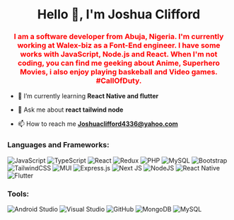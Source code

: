 <h1 align="center">Hello 👋, I'm Joshua Clifford</h1>
<!-- <img align="center" src="https://readme-typing-svg.demolab.com?font=Fira+Code&pause=1000&width=435&lines=Hello+%F0%9F%91%8B%2C+I'm+Joshua+Clifford.;+A+frontend+developer!" alt="Typing SVG" /> -->
<h3 align="center" style="color:red;">I am a software developer from Abuja, Nigeria. I'm currently working at Walex-biz as a Font-End engineer. I have some works with JavaScript, Node.js and React. When I'm not coding, you can find me geeking about Anime, Superhero Movies, i also enjoy playing baskeball and Video games. #CallOfDuty.</h3>

- 🌱 I’m currently learning **React Native and flutter**

- 💬 Ask me about **react tailwind node**

- 📫 How to reach me **Joshuaclifford4336@yahoo.com**

<p align="left">
</p>
<!-- <h2>Enjoy a Meme while you are here. &#128512</h2>
<img src='https://random-memer.herokuapp.com/' title="Meme" alt="Please refresh the page if the meme doesn't show up."  height="500"> -->
<h3 align="left">Languages and Frameworks:</h3>

![JavaScript](https://img.shields.io/badge/javascript-%23323330.svg?style=for-the-badge&logo=javascript&logoColor=%23F7DF1E)
![TypeScript](https://img.shields.io/badge/typescript-%23007ACC.svg?style=for-the-badge&logo=typescript&logoColor=white)
![React](https://img.shields.io/badge/react-%2320232a.svg?style=for-the-badge&logo=react&logoColor=%2361DAFB) 
![Redux](https://img.shields.io/badge/redux-%23593d88.svg?style=for-the-badge&logo=redux&logoColor=white)
![PHP](https://img.shields.io/badge/php-%23777BB4.svg?style=for-the-badge&logo=php&logoColor=white)
![MySQL](https://img.shields.io/badge/mysql-%2300f.svg?style=for-the-badge&logo=mysql&logoColor=white)
![Bootstrap](https://img.shields.io/badge/bootstrap-%23563D7C.svg?style=for-the-badge&logo=bootstrap&logoColor=white)
![TailwindCSS](https://img.shields.io/badge/tailwindcss-%2338B2AC.svg?style=for-the-badge&logo=tailwind-css&logoColor=white)
![MUI](https://img.shields.io/badge/MUI-%230081CB.svg?style=for-the-badge&logo=mui&logoColor=white)
![Express.js](https://img.shields.io/badge/express.js-%23404d59.svg?style=for-the-badge&logo=express&logoColor=%2361DAFB)
![Next JS](https://img.shields.io/badge/Next-black?style=for-the-badge&logo=next.js&logoColor=white)
![NodeJS](https://img.shields.io/badge/node.js-6DA55F?style=for-the-badge&logo=node.js&logoColor=white)
![React Native](https://img.shields.io/badge/react_native-%2320232a.svg?style=for-the-badge&logo=react&logoColor=%2361DAFB)
![Flutter](https://img.shields.io/badge/Flutter-%2302569B.svg?style=for-the-badge&logo=Flutter&logoColor=white)

<h3 align="left">Tools:</h3>

![Android Studio](https://img.shields.io/badge/Android%20Studio-3DDC84.svg?style=for-the-badge&logo=android-studio&logoColor=white)
![Visual Studio](https://img.shields.io/badge/Visual%20Studio-5C2D91.svg?style=for-the-badge&logo=visual-studio&logoColor=white)
![GitHub](https://img.shields.io/badge/github-%23121011.svg?style=for-the-badge&logo=github&logoColor=white)
![MongoDB](https://img.shields.io/badge/MongoDB-%234ea94b.svg?style=for-the-badge&logo=mongodb&logoColor=white)
![MySQL](https://img.shields.io/badge/mysql-%2300f.svg?style=for-the-badge&logo=mysql&logoColor=white)
